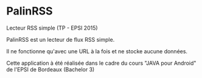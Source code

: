 # PalinRSS
Lecteur RSS simple (TP - EPSI 2015)

PalinRSS est un lecteur de flux RSS simple.

Il ne fonctionne qu'avec une URL à la fois et ne stocke aucune données.

Cette application à été réalisée dans le cadre du cours "JAVA pour Android" de l'EPSI de Bordeaux (Bachelor 3)
